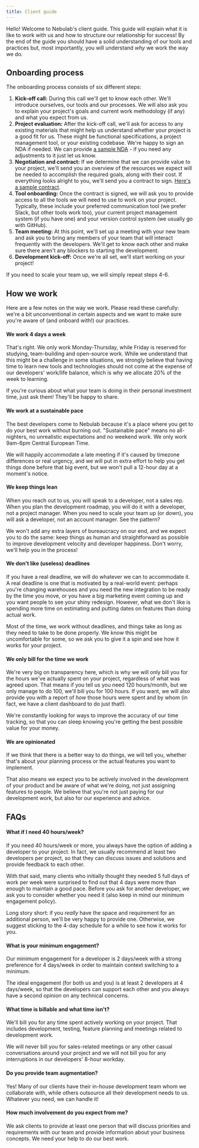 ```yaml
---
title: Client guide
---
```

Hello! Welcome to Nebulab's client guide. This guide will explain what it is like to work with us
and how to structure our relationship for success! By the end of the guide you should have a solid
understanding of our tools and practices but, most importantly, you will understand _why_ we work 
the way we do.   

## Onboarding process

The onboarding process consists of six different steps:

1. **Kick-off call:** During this call we'll get to know each other. We'll introduce ourselves, our
   tools and our processes. We will also ask you to explain your project's goals and current work
   methodology (if any) and what you expect from us.
2. **Project evaluation:** After the kick-off call, we'll ask for access to any existing materials
   that might help us understand whether your project is a good fit for us. These might be 
   functional specifications, a project management tool, or your existing codebase. We're happy to
   sign an NDA if needed. We can provide
   [a sample NDA](/middleman/uploads/nda-draft.pdf) - if you
   need any adjustments to it just let us know.
3. **Negotiation and contract:** If we determine that we can provide value to your project, we'll
   send you an overview of the resources we expect will be needed to accomplish the required goals,
   along with their cost. If everything looks alright to you, we'll send you a contract to sign.
   [Here's a sample contract](/middleman/uploads/contract-draft.pdf).
4. **Tool onboarding:** Once the contract is signed, we will ask you to provide access to all the
   tools we will need to use to work on your project. Typically, these include your preferred
   communication tool (we prefer Slack, but other tools work too), your current project management 
   system (if you have one) and your version control system (we usually go with GitHub).  
5. **Team meeting:** At this point, we'll set up a meeting with your new team and ask you to bring
   any members of your team that will interact frequently with the developers. We'll get to know
   each other and make sure there aren't any blockers to starting the development. 
6. **Development kick-off:** Once we're all set, we'll start working on your project!

If you need to scale your team up, we will simply repeat steps 4-6.

## How we work

Here are a few notes on the way we work. Please read these carefully: we're a bit unconventional in
certain aspects and we want to make sure you're aware of (and onboard with!) our practices.

#### We work 4 days a week

That's right. We only work Monday-Thursday, while Friday is reserved for studying, team-building 
and open-source work. While we understand that this might be a challenge in some situations, we 
strongly believe that having time to learn new tools and technologies should not come at the 
expense of our developers' work/life balance, which is why we allocate 20% of the week to learning. 

If you're curious about what your team is doing in their personal investment time, just ask them! 
They'll be happy to share.
  
#### We work at a sustainable pace

The best developers come to Nebulab because it's a place where you get to do your best work without 
burning out. "Sustainable pace" means no all-nighters, no unrealistic expectations and no weekend 
work. We only work 9am-6pm Central European Time. 

We will happily accommodate a late meeting if it's caused by timezone differences or real urgency, 
and we will put in extra effort to help you get things done before that big event, but we won't pull 
a 12-hour day at a moment's notice.

#### We keep things lean

When you reach out to us, you will speak to a developer, not a sales rep. When you plan the 
development roadmap, you will do it with a developer, not a project manager. When you need to scale 
your team up (or down), you will ask a developer, not an account manager. See the pattern? 

We won't add any extra layers of bureaucracy on our end, and we expect you to do the same: keep 
things as human and straightforward as possible to improve development velocity and developer 
happiness. Don't worry, we'll help you in the process!

#### We don't like (useless) deadlines

If you have a real deadline, we will do whatever we can to accommodate it. A real deadline is one
that is motivated by a real-world event: perhaps you're changing warehouses and you need the new 
integration to be ready by the time you move, or you have a big marketing event coming up and you 
want people to see your shiny redesign. However, what we don't like is spending more time on 
estimating and putting dates on features than doing actual work. 

Most of the time, we work without deadlines, and things take as long as they need to take to be done 
properly. We know this might be uncomfortable for some, so we ask you to give it a spin and see how 
it works for your project.

#### We only bill for the time we work

We're very big on transparency here, which is why we will only bill you for the hours we've actually 
spent on your project, regardless of what was agreed upon. That means if you tell us you need 120 
hours/month, but we only manage to do 100, we'll bill you for 100 hours. If you want, we will also 
provide you with a report of _how_ those hours were spent and by whom (in fact, we have a client 
dashboard to do just that!). 

We're constantly looking for ways to improve the accuracy of our time tracking, so that you can 
sleep knowing you're getting the best possible value for your money.

#### We are opinionated

If we think that there is a better way to do things, we will tell you, whether that's about your 
planning process or the actual features you want to implement. 

That also means we expect you to be actively involved in the development of your product and be 
aware of what we're doing, not just assigning features to people. We believe that you're not just 
paying for our development work, but also for our experience and advice.

## FAQs

#### What if I need 40 hours/week?

If you need 40 hours/week or more, you always have the option of adding a developer to your project.
In fact, we usually recommend at least two developers per project, so that they can discuss issues 
and solutions and provide feedback to each other.

With that said, many clients who initially thought they needed 5 full days of work per week were 
surprised to find out that 4 days were more than enough to maintain a good pace. Before you ask for 
another developer, we ask you to consider whether you need it (also keep in mind our minimum 
engagement policy).

Long story short: if you _really_ have the space and requirement for an additional person, we'll be 
very happy to provide one. Otherwise, we suggest sticking to the 4-day schedule for a while to see 
how it works for you. 

#### What is your minimum engagement?

Our minimum engagement for a developer is 2 days/week with a strong preference for 4 days/week in
order to maintain context switching to a minimum.

The ideal engagement (for both us and you) is at least 2 developers at 4 days/week, so that the 
developers can support each other and you always have a second opinion on any technical concerns. 

#### What time is billable and what time isn't?

We'll bill you for any time spent actively working on your project. That includes development, 
testing, feature planning and meetings related to development work.

We will never bill you for sales-related meetings or any other casual conversations around your
project and we will not bill you for any interruptions in our developers' 8-hour workday.

#### Do you provide team augmentation?

Yes! Many of our clients have their in-house development team whom we collaborate with, while others
outsource all their development needs to us. Whatever you need, we can handle it!

#### How much involvement do you expect from me?

We ask clients to provide at least one person that will discuss priorities and requirements with our
team and provide information about your business concepts. We need your help to do our best work.

